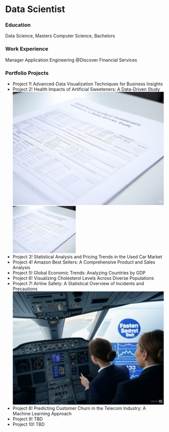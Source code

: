 # Data Scientist

### Education
Data Science, Masters
Computer Science, Bachelors

### Work Experience
Manager Application Engineering @Discover Financial Services

### Portfolio Projects
  - Project 1! Advanced-Data Visualization Techniques for Business Insights
  - Project 2! Health Impacts of Artificial Sweeteners: A Data-Driven Study
    ![Health Impacts of Artificial Sweeteners: A Data-Driven Study](/assets/img/Project2.jpg)
    <img src="/assets/img/Project2.jpg" width="200" />
  - Project 3! Statistical Analysis and Pricing Trends in the Used Car Market
  - Project 4! Amazon Best Sellers: A Comprehensive Product and Sales Analysis
  - Project 5! Global Economic Trends: Analyzing Countries by GDP
  - Project 6! Visualizing Cholesterol Levels Across Diverse Populations
  - Project 7! Airline Safety: A Statistical Overview of Incidents and Precautions
    ![Airline Safety: A Statistical Overview of Incidents and Precautions](/assets/img/Project1.jpg)
  - Project 8! Predicting Customer Churn in the Telecom Industry: A Machine Learning Approach
  - Project 9! TBD
  - Project 10! TBD

